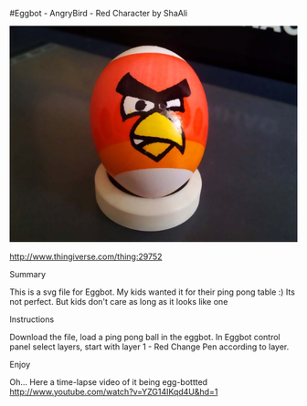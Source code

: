 #Eggbot - AngryBird - Red Character
by ShaAli

<p align="center">
<img src="preview.jpg"/>
</p>

http://www.thingiverse.com/thing:29752

Summary

This is a svg file for Eggbot. My kids wanted it for their ping pong table :)
Its not perfect. But kids don't care as long as it looks like one

Instructions

Download the file, load a ping pong ball in the eggbot.
In Eggbot control panel select layers, start with layer 1 - Red
Change Pen according to layer.

Enjoy

Oh... Here a time-lapse video of it being egg-bottted
http://www.youtube.com/watch?v=YZG14IKqd4U&hd=1
